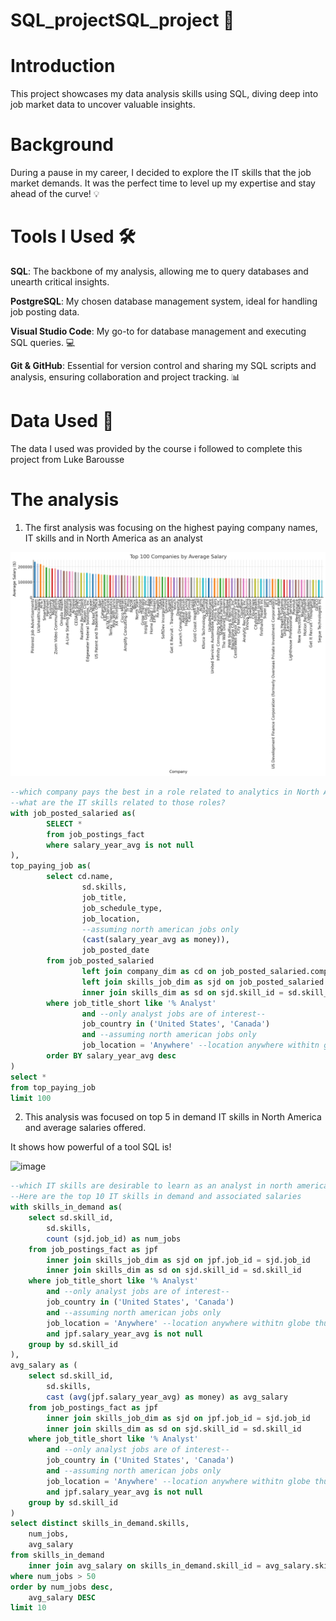 # SQL_projectSQL_project 🚀

# Introduction

This project showcases my data analysis skills using SQL, diving deep into job market data to uncover valuable insights.

# Background

During a pause in my career, I decided to explore the IT skills that the job market demands. It was the perfect time to level up my expertise and stay ahead of the curve! 💡

# Tools I Used 🛠️

**SQL**: The backbone of my analysis, allowing me to query databases and unearth critical insights.

**PostgreSQL**: My chosen database management system, ideal for handling job posting data.

**Visual Studio Code**: My go-to for database management and executing SQL queries. 💻

**Git & GitHub**: Essential for version control and sharing my SQL scripts and analysis, ensuring collaboration and project tracking. 📊
# Data Used 📂
The data I used was provided by the course i followed to complete this project from Luke Barousse
# The analysis 
1. The first analysis was focusing on the highest paying company names, IT skills and in North America as an analyst

![alt text](image.png)
``` sql
--which company pays the best in a role related to analytics in North America??
--what are the IT skills related to those roles? 
with job_posted_salaried as(
        SELECT *
        from job_postings_fact
        where salary_year_avg is not null
),
top_paying_job as(
        select cd.name,
                sd.skills,
                job_title,
                job_schedule_type,
                job_location,
                --assuming north american jobs only
                (cast(salary_year_avg as money)),
                job_posted_date
        from job_posted_salaried
                left join company_dim as cd on job_posted_salaried.company_id = cd.company_id
                left join skills_job_dim as sjd on job_posted_salaried.job_id = sjd.job_id
                inner join skills_dim as sd on sjd.skill_id = sd.skill_id
        where job_title_short like '% Analyst'
                and --only analyst jobs are of interest--
                job_country in ('United States', 'Canada')
                and --assuming north american jobs only
                job_location = 'Anywhere' --location anywhere withitn globe thus including N.A
        order BY salary_year_avg desc
)
select *
from top_paying_job
limit 100
``` 

2. This analysis was focused on top 5 in demand IT skills in North America and average salaries offered. 

It shows how powerful of a tool SQL is! 

<img width="737" alt="image" src="https://github.com/user-attachments/assets/a5f89881-faa3-440e-82c9-3cd1e1fbadf6">


   
``` sql
--which IT skills are desirable to learn as an analyst in north america based on salary and demand??
--Here are the top 10 IT skills in demand and associated salaries
with skills_in_demand as(
    select sd.skill_id,
        sd.skills,
        count (sjd.job_id) as num_jobs
    from job_postings_fact as jpf
        inner join skills_job_dim as sjd on jpf.job_id = sjd.job_id
        inner join skills_dim as sd on sjd.skill_id = sd.skill_id
    where job_title_short like '% Analyst'
        and --only analyst jobs are of interest--
        job_country in ('United States', 'Canada')
        and --assuming north american jobs only
        job_location = 'Anywhere' --location anywhere withitn globe thus including N.A
        and jpf.salary_year_avg is not null
    group by sd.skill_id
),
avg_salary as (
    select sd.skill_id,
        sd.skills,
        cast (avg(jpf.salary_year_avg) as money) as avg_salary
    from job_postings_fact as jpf
        inner join skills_job_dim as sjd on jpf.job_id = sjd.job_id
        inner join skills_dim as sd on sjd.skill_id = sd.skill_id
    where job_title_short like '% Analyst'
        and --only analyst jobs are of interest--
        job_country in ('United States', 'Canada')
        and --assuming north american jobs only
        job_location = 'Anywhere' --location anywhere withitn globe thus including N.A
        and jpf.salary_year_avg is not null
    group by sd.skill_id
)
select distinct skills_in_demand.skills,
    num_jobs,
    avg_salary
from skills_in_demand
    inner join avg_salary on skills_in_demand.skill_id = avg_salary.skill_id
where num_jobs > 50
order by num_jobs desc,
    avg_salary DESC
limit 10
```
